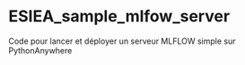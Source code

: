 # ESIEA_sample_mlfow_server
Code pour lancer et déployer un serveur MLFLOW simple sur PythonAnywhere

